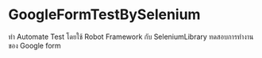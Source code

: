 # GoogleFormTestBySelenium
ทำ Automate Test โดยใช้ Robot Framework กับ SeleniumLibrary ทดสอบการทำงานของ Google form 
